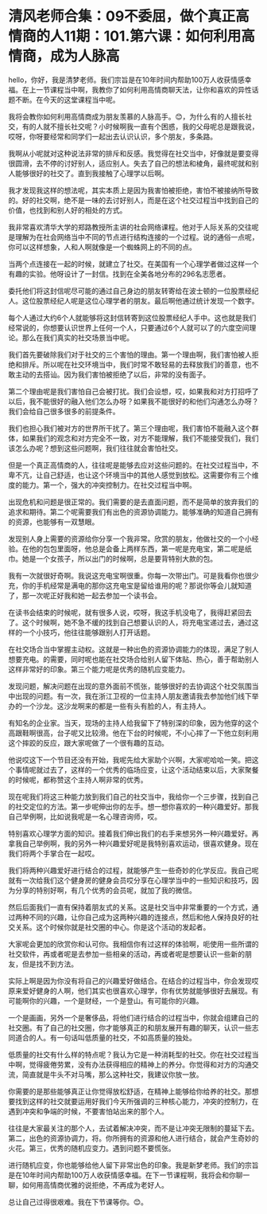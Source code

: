 # 清风老师合集：09不委屈，做个真正高情商的人11期：101.第六课：如何利用高情商，成为人脉高

hello，你好，我是清梦老师。我们宗旨是在10年时间内帮助100万人收获情感幸福。在上一节课程当中啊，我教你了如何利用高情商聊天法，让你和喜欢的异性话题不断。在今天的这堂课程当中呢。

我将会教你如何利用高情商成为朋友羡慕的人脉高手。😊，为什么有的人擅长社交，有的人就不擅长社交呢？小时候啊我一直有个困惑，我的父母呢总是跟我说，哎呀，你呀要经常和同学们一起出去认识认识，多个朋友，多条路。

我啊从小呢就对这种说法非常的排斥和反感。我觉得在社交当中，好像就是要变得很圆滑，去不停的讨好别人，适应别人。失去了自己的想法和棱角，最终呢就和别人能够很好的社交了。直到我接触了心理学以后啊。

我才发现我这样的想法呢，其实本质上是因为我害怕被拒绝，害怕不被接纳所导致的。好的社交啊，绝不是一味的去讨好别人，而是在这个社交过程当中找到自己的价值，也找到和别人好的相处的方式。

我非常喜欢清华大学的郑路教授所主讲的社会网络课程。他对于人际关系的交往呢是理解为在社会网络当中不同的节点进行结构连接的一个过程。说的通俗一点呢，你可以这样想象，人和人啊就像是一个蜘蛛网上的不同的点。

当两个点连接在一起的时候，就建立了社交。在美国有一个心理学者做过这样一个有趣的实验。他呀设计了一封信。找到在全美各地分布的296名志愿者。

委托他们将这封信呢尽可能的通过自己身边的朋友转寄给在波士顿的一位股票经纪人。这位股票经纪人呢是这位心理学者的朋友。最后啊他通过统计发现一个数字。

每个人通过大约6个人就能够将这封信转寄到这位股票经纪人手中。这也就是我们经常说的，你想要认识世界上任何一个人，只要通过6个人就可以了的六度空间理论。那么在我们真实的社交场景当中呢。

我们首先要破除我们对于社交的三个害怕的理由。第一个理由啊，我们害怕被人拒绝和排斥。所以呢在社交环境当中，我们时常不敢轻易的去释放我们的善意，也不敢主动的去搭讪。因为我们害怕被拒绝了以后，非常的没有面子。

第二个理由呢是我们害怕自己会被打扰。我们会设想，哎，如果我和对方打招呼了以后，我不能很好的融入他们怎么办呀？如果我不能很好的和他们沟通怎么办呀？我们会给自己很多很多的前提条件。

我们也担心我们被对方的世界所干扰了。第三个理由呢，我们害怕不能融入这个群体，如果我们的观念和对方完全不一致，对方不能理解，我们不能接受我们，我们该怎么办呢？想到这些问题啊，我们往往就会害怕社交。

但是一个真正高情商的人，往往呢是能够去应对这些问题的。在社交过程当中，不卑不亢，让自己舒适，也让这个环境当中的其他人感觉到放松。这需要你有三个维度的能力。第一个，强大的冲突控制力。在社交过程当中啊。

出现危机和问题是很正常的。我们需要的是去直面问题，而不是简单的放弃我们的追求和期待。第二个呢需要我们有出色的资源协调能力。能够准确的知道自己拥有的资源，也能够有一双慧眼。

发现别人身上需要的资源给你分享一个我非常。欣赏的朋友，他做社交的一个小经验。在他的包包里面呀，他总是会备上两样东西，第一呢是充电宝，第二呢是纸巾。她是一个女孩子，所以出门的时候啊，总是要背特别大款的包。

我有一次就很好奇啊。我说这充电宝啊很重。你每一次带出门。可是我看你也很少充，你的手机经常是满电的那你这充电宝是留给谁用的呢？那说你等会儿就知道了，那一次呢正好我和她一起去参加一个读书会。

在读书会结束的时候呢，就有很多人说，哎呀，我这手机没电了，我得赶紧回去了。这个时候啊，她不急不缓的找到自己想要认识的人，将充电宝递过去，通过这样的一个小技巧，他往往能够跟别人打开话题。

在社交场合当中掌握主动权。这就是一种出色的资源协调能力的体现，满足了别人想要充电。的需要，同时呢也能在社交场合给别人留下体贴、热心，善于帮助别人这样非常好的印象。第三个能力呢是优秀的随机应变能力。

发现问题，解决问题在出现的意外面前不慌张，能够很好的去协调这个社交氛围当中出现的问题。有一次，我在浙江卫视的一位主持人朋友邀请我去参加他们线下举办的一个沙龙。这沙龙啊来的都是一些有头有脸的人，有主持人。

有知名的企业家。当天，现场的主持人给我留下了特别深的印象，因为他穿的这个高跟鞋啊很高，台子呢又比较滑。他在下台的时候呢，不小心摔了一下他立刻利用这个摔跤的反应，跟大家呢做了一个很有趣的互动。

他说哎这下一个节目还没有开始，我呢先给大家助个兴啊，大家呢哈哈一笑。把这个事情呢就过去了，这样的一个优秀的临场应变，让这个活动结束以后，大家聚餐的时候呢，都称赞这个主持人啊非常的优秀。

现在呢我们将这三种能力放到我们自己的社交当中，我给你一个三步骤，找到自己的社交定位的方法。第一步呢伸出你的左手。想一想你喜欢的一种兴趣爱好。那我自己举例啊，比如说我呢是一名心理咨询师，哎。

特别喜欢心理学方面的知识。接着我们伸出我们的右手来想另外一种兴趣爱好。再拿我自己举例啊，我的另外一种兴趣爱好呢是我特别喜欢运动，很喜欢健身。现在我们将两个手掌合在一起哎。

我们将两种兴趣爱好进行结合的过程，就能够产生一些奇妙的化学反应。我自己呢就有一次给我们这个健身房的健身会员哎分享在心理学当中的一些知识和技巧，因为分享的特别好啊，有几个优秀的会员呢，就加了我的微信。

然后后面我们一直有保持着朋友式的关系。这是社交当中非常重要的一个方式，通过两种不同的兴趣，让你自己成为这两种兴趣的连接点，然后和他人保持良好的社交关系。这个时候你就是社交圈的中心。你是这个活动的发起者。

大家呢会更加的欣赏你和认可你。我相信你有过这样的体验啊，呃使用一些所谓的社交软件，再或者呢是去参加一些相亲的活动，再或者呢是想要认识一些新的朋友，但是找不到方法。

实际上啊是因为你没有将自己的兴趣爱好做结合。在结合的过程当中，你会发现哎原来爱好健身的人啊，他们其实也很喜欢心理学，你有优势就能够很好去展现。有可能啊你的兴趣，一个是财经，一个是登山。有可能你的兴趣。

一个是画画，另外一个是奢侈品，将他们进行结合的过程当中，你就会组建自己的社交圈。有了自己的社交圈，你才能够真正的和朋友展开有趣的聊天，认识一些志同道合的人。有一句话叫低质量的社交，不如高质量的独处。

低质量的社交有什么样的特点呢？我认为它是一种消耗型的社交。你在社交过程当中啊，觉得疲倦劳累，没有办法获得相应的精神上的养分。你觉得和对方的沟通交流，简直就是牛头不对马嘴，那么这种社交，我建议你放一放。

你需要的是那些能够真正让你觉得放松舒适，在精神上能够给你给养的社交。那想要找到这样的社交就要运用好我们今天所强调的三种核心能力，冲突的控制力，在遇到冲突和争端的时候，不要害怕站出来的那个人。

往往是大家最关注的那个人，去试着解决冲突，而不是让冲突无限制的蔓延下去。第二，出色的资源协调力，将。你所拥有的资源和他人进行结合，就会产生奇妙的火花。第三，优秀的随机应变力。遇到问题不要慌张。

进行随机应变，你也能够给他人留下非常出色的印象。我是新梦老师。我们的宗旨是在10年时间内帮助100万人收获情感幸福。在下一节课程啊，我将会和你聊一聊，如何用高情商优雅的说拒绝，不再成为老好人。

总让自己过得很艰难。我在下节课等你。😊。